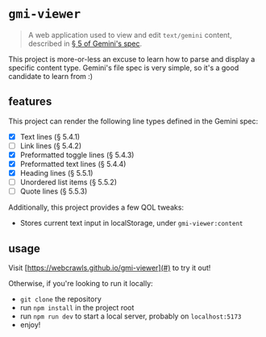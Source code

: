 # `gmi-viewer`

> A web application used to view and edit `text/gemini` content, described
> in [§ 5 of Gemini's spec](https://gemini.circumlunar.space/docs/specification.gmi).

This project is more-or-less an excuse to learn how to parse and display a specific content type. Gemini's file spec is
very simple, so it's a good candidate to learn from :)

## features

This project can render the following line types defined in the Gemini spec:

- [x] Text lines (§ 5.4.1)
- [ ] Link lines (§ 5.4.2)
- [x] Preformatted toggle lines (§ 5.4.3)
- [x] Preformatted text lines (§ 5.4.4)
- [x] Heading lines (§ 5.5.1)
- [ ] Unordered list items (§ 5.5.2)
- [ ] Quote lines (§ 5.5.3)

Additionally, this project provides a few QOL tweaks:

- Stores current text input in localStorage, under `gmi-viewer:content`

## usage

Visit [https://webcrawls.github.io/gmi-viewer](#) to try it out!

Otherwise, if you're looking to run it locally:

- `git clone` the repository
- run `npm install` in the project root
- run `npm run dev` to start a local server, probably on `localhost:5173`
- enjoy!